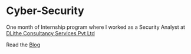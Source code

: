 # Cyber-Security
One month of Internship program where I worked as a Security Analyst at [DLithe Consultancy Services Pvt Ltd](https://www.dlithe.com/)

Read the [Blog](https://medium.com/@bhatnikhilk/cyber-security-834cc00f3bd)
